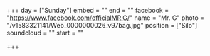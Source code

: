 +++
day = ["Sunday"]
embed = ""
end = ""
facebook = "https://www.facebook.com/officialMR.G/"
name = "Mr. G"
photo = "/v1583321141/Web_0000000026_v97bag.jpg"
position = ["Silo"]
soundcloud = ""
start = ""

+++
